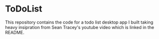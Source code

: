 # ToDoList
This repository contains the code for a todo list desktop app I built taking heavy insipration from Sean Tracey's youtube video which is linked in the README.
